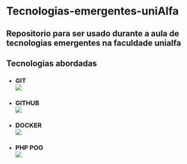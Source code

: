 # Tecnologias-emergentes-uniAlfa
## Repositorio para ser usado durante a aula de tecnologias emergentes na faculdade unialfa

## Tecnologias abordadas
- ### GIT <br /><img src="https://skillicons.dev/icons?i=git" />
- ### GITHUB <br /><img src="https://skillicons.dev/icons?i=github" />
- ### DOCKER  <br /><img src="https://skillicons.dev/icons?i=docker" />
- ### PHP POO <br /><img src="https://skillicons.dev/icons?i=php" />
